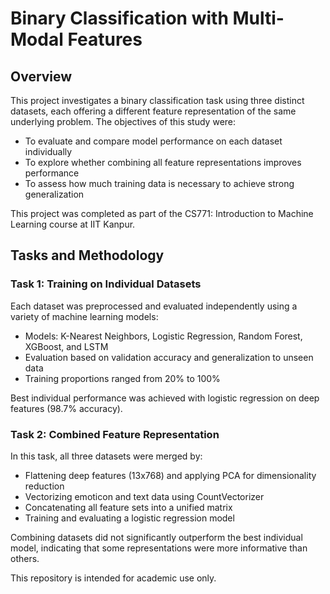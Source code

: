 # Binary Classification with Multi-Modal Features

## Overview
This project investigates a binary classification task using three distinct datasets, each offering a different feature representation of the same underlying problem. The objectives of this study were:

- To evaluate and compare model performance on each dataset individually
- To explore whether combining all feature representations improves performance
- To assess how much training data is necessary to achieve strong generalization

This project was completed as part of the CS771: Introduction to Machine Learning course at IIT Kanpur.

## Tasks and Methodology

### Task 1: Training on Individual Datasets
Each dataset was preprocessed and evaluated independently using a variety of machine learning models:

- Models: K-Nearest Neighbors, Logistic Regression, Random Forest, XGBoost, and LSTM
- Evaluation based on validation accuracy and generalization to unseen data
- Training proportions ranged from 20% to 100%

Best individual performance was achieved with logistic regression on deep features (98.7% accuracy).

### Task 2: Combined Feature Representation
In this task, all three datasets were merged by:
- Flattening deep features (13x768) and applying PCA for dimensionality reduction
- Vectorizing emoticon and text data using CountVectorizer
- Concatenating all feature sets into a unified matrix
- Training and evaluating a logistic regression model

Combining datasets did not significantly outperform the best individual model, indicating that some representations were more informative than others.

This repository is intended for academic use only.
